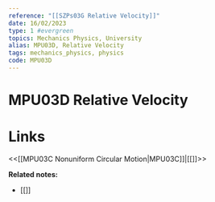 ```yaml
---
reference: "[[SZPs03G Relative Velocity]]"
date: 16/02/2023
type: 1 #evergreen
topics: Mechanics Physics, University
alias: MPU03D, Relative Velocity
tags: mechanics_physics, physics
code: MPU03D
---
```

# MPU03D Relative Velocity


# Links
<<[[MPU03C Nonuniform Circular Motion|MPU03C]]|[[]]>>

**Related notes:**
- [[]] 
